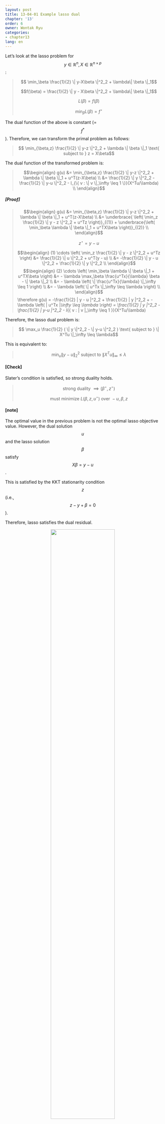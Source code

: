 ```yaml
---
layout: post
title: 13-04-01 Example lasso dual
chapter: '13'
order: 6
owner: Wontak Ryu
categories:
- chapter13
lang: en
---
```


Let’s look at the lasso problem for $$y \in \mathbb{R}^n, X \in \mathbb{R}^{n\times p}$$:

> $$ \min_\beta \frac{1}{2} \| y-X\beta \|^2_2 + \lambda\| \beta \|_1$$
> 
> $$f(\beta) = \frac{1}{2} \| y - X\beta \|^2_2 +  \lambda\| \beta \|_1$$
> 
> $$L(\beta) = f(\beta)$$
> 
>  $$ \min_\beta L(\beta) = f^{\star}$$

The dual function of the above is constant (= $$f^*$$). Therefore, we can transform the primal problem as follows:

> $$ \min_{\beta,z} \frac{1}{2} \| y-z \|^2_2 + \lambda \| \beta \|_1 \text{ subject to } z = X\beta$$

The dual function of the transformed problem is:
> $$\begin{align}
> g(u) &= \min_{\beta,z} \frac{1}{2} \| y-z \|^2_2 + \lambda \| \beta \|_1 + u^T(z-X\beta) \\
> &= \frac{1}{2} \| y \|^2_2 - \frac{1}{2} \| y-u \|^2_2 - I_{\{ v : \| v \|_\infty \leq 1 \}}(X^Tu/\lambda) \\
> \end{align}$$
> 

##### [Proof]
> $$\begin{align}
> g(u) &= \min_{\beta,z} \frac{1}{2} \| y-z \|^2_2 + \lambda \| \beta \|_1 + u^T(z-X\beta) \\
> &= \underbrace{ \left( \min_z \frac{1}{2} \| y - z \|^2_2 + u^Tz \right)}_{(1)} + \underbrace{\left( \min_\beta  \lambda \| \beta \|_1 + u^TX\beta \right)}_{(2)} \\
> \end{align}$$
> 
> $$ z^{\star} = y - u$$
> 
> $$\begin{align}
> (1) \cdots \left( \min_z \frac{1}{2} \| y - z \|^2_2 + u^Tz \right)
> &= \frac{1}{2} \| u \|^2_2 + u^T(y - u) \\
> &= -\frac{1}{2} \| y - u \|^2_2 + \frac{1}{2} \| y \|^2_2 \\
> \end{align}$$
> $$\begin{align}
> (2) \cdots \left( \min_\beta  \lambda \| \beta \|_1 + u^TX\beta \right) 
> &= - \lambda \max_\beta \frac{u^Tx}{\lambda} \beta - \| \beta \|_2 \\
> &= - \lambda \left( \| \frac{u^Tx}{\lambda} \|_\infty \leq 1 \right) \\
> &= - \lambda \left( \| u^Tx \|_\infty \leq \lambda \right) \\
> \end{align}$$
> \therefore g(u) = -\frac{1}{2} \| y - u \|^2_2 + \frac{1}{2} \| y \|^2_2 + - \lambda \left( \| u^Tx \|_\infty \leq \lambda \right)
> = \frac{1}{2} \| y \|^2_2 - \frac{1}{2} \| y-u \|^2_2 - I_{\{ v : \| v \|_\infty \leq 1 \}}(X^Tu/\lambda)

Therefore, the lasso dual problem is:

> $$ \max_u \frac{1}{2} ( \| y \|^2_2 - \| y-u \|^2_2 ) \text{ subject to } \| X^Tu \|_\infty \leq \lambda$$

This is equivalent to:

> $$ \min_u \| y-u \|^2_2 \text{ subject to } \| X^Tu \|_\infty \leq \lambda$$

#### [Check]
Slater’s condition is satisfied, so strong duality holds.
> $$ \text{strong duality } \implies (\beta^{\star}, z^{\star})$$
> 
> $$ \text{ must minimize  } L( \beta, z, u^{\star} ) \text{ over } -u, \beta, z$$

#### [note]
The optimal value in the previous problem is not the optimal lasso objective value.
However, the dual solution $$u$$ and the lasso solution $$\beta$$ satisfy $$X\beta = y-u$$.

This is satisfied by the KKT stationarity condition $$z$$ (i.e., $$z-y + \beta = 0$$).

Therefore, lasso satisfies the dual residual.

<figure class="image" style="align: center;">
<p align="center">
 <img src="{{ site.baseurl }}/img/chapter_img/chapter13/Conjugate_LassoDual_Example.png" alt="" width="70%" height="70%">
 <figcaption style="text-align: center;">[Fig2] Lasso Dual [1]</figcaption>
</p>
</figure>